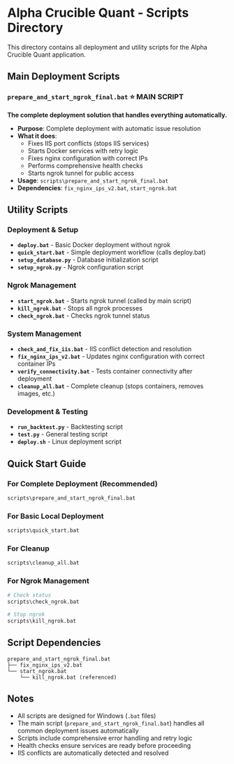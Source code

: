 # Alpha Crucible Quant - Scripts Directory

This directory contains all deployment and utility scripts for the Alpha Crucible Quant application.

## Main Deployment Scripts

### `prepare_and_start_ngrok_final.bat` ⭐ **MAIN SCRIPT**
**The complete deployment solution that handles everything automatically.**

- **Purpose**: Complete deployment with automatic issue resolution
- **What it does**:
  - Fixes IIS port conflicts (stops IIS services)
  - Starts Docker services with retry logic
  - Fixes nginx configuration with correct IPs
  - Performs comprehensive health checks
  - Starts ngrok tunnel for public access
- **Usage**: `scripts\prepare_and_start_ngrok_final.bat`
- **Dependencies**: `fix_nginx_ips_v2.bat`, `start_ngrok.bat`

## Utility Scripts

### Deployment & Setup
- **`deploy.bat`** - Basic Docker deployment without ngrok
- **`quick_start.bat`** - Simple deployment workflow (calls deploy.bat)
- **`setup_database.py`** - Database initialization script
- **`setup_ngrok.py`** - Ngrok configuration script

### Ngrok Management
- **`start_ngrok.bat`** - Starts ngrok tunnel (called by main script)
- **`kill_ngrok.bat`** - Stops all ngrok processes
- **`check_ngrok.bat`** - Checks ngrok tunnel status

### System Management
- **`check_and_fix_iis.bat`** - IIS conflict detection and resolution
- **`fix_nginx_ips_v2.bat`** - Updates nginx configuration with correct container IPs
- **`verify_connectivity.bat`** - Tests container connectivity after deployment
- **`cleanup_all.bat`** - Complete cleanup (stops containers, removes images, etc.)

### Development & Testing
- **`run_backtest.py`** - Backtesting script
- **`test.py`** - General testing script
- **`deploy.sh`** - Linux deployment script

## Quick Start Guide

### For Complete Deployment (Recommended)
```bash
scripts\prepare_and_start_ngrok_final.bat
```

### For Basic Local Deployment
```bash
scripts\quick_start.bat
```

### For Cleanup
```bash
scripts\cleanup_all.bat
```

### For Ngrok Management
```bash
# Check status
scripts\check_ngrok.bat

# Stop ngrok
scripts\kill_ngrok.bat
```

## Script Dependencies

```
prepare_and_start_ngrok_final.bat
├── fix_nginx_ips_v2.bat
└── start_ngrok.bat
    └── kill_ngrok.bat (referenced)
```

## Notes

- All scripts are designed for Windows (`.bat` files)
- The main script (`prepare_and_start_ngrok_final.bat`) handles all common deployment issues automatically
- Scripts include comprehensive error handling and retry logic
- Health checks ensure services are ready before proceeding
- IIS conflicts are automatically detected and resolved



